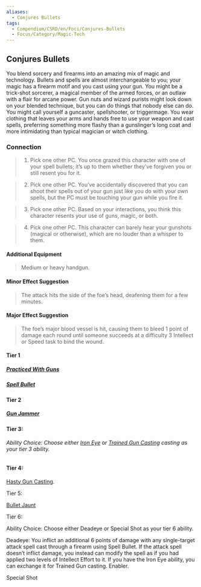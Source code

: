 ```yaml
---
aliases:
  - Conjures Bullets
tags:
  - Compendium/CSRD/en/Foci/Conjures-Bullets
  - Focus/Category/Magic-Tech
---
```

  
    
## Conjures Bullets  
You blend sorcery and firearms into an amazing mix of magic and technology. Bullets and spells are almost interchangeable to you; your magic has a firearm motif and you cast using your gun. You might be a trick-shot sorcerer, a magical member of the armed forces, or an outlaw with a flair for arcane power. Gun nuts and wizard purists might look down on your blended technique, but you can do things that nobody else can do. You might call yourself a guncaster, spellshooter, or triggermage. You wear clothing that leaves your arms and hands free to use your weapon and cast spells, preferring something more flashy than a gunslinger’s long coat and more intimidating than typical magician or witch clothing.  
    
  
### Connection  
>1. Pick one other PC. You once grazed this character with one of your spell bullets; it’s up to them whether they’ve forgiven you or still resent you for it.  
>2. Pick one other PC. You’ve accidentally discovered that you can shoot their spells out of your gun just like you do with your own spells, but the PC must be touching your gun while you fire it.  
>3. Pick one other PC. Based on your interactions, you think this character resents your use of guns, magic, or both.  
>4. Pick one other PC. This character can barely hear your gunshots (magical or otherwise), which are no louder than a whisper to them.  
#### Additional Equipment  
>Medium or heavy handgun.  
#### Minor Effect Suggestion   
>The attack hits the side of the foe’s head, deafening them for a few minutes.  
#### Major Effect Suggestion   
>The foe’s major blood vessel is hit, causing them to bleed 1 point of damage each round until someone succeeds at a difficulty 3 Intellect or Speed task to bind the wound.  
  
#### Tier 1  
##### [Practiced With Guns](Practiced-With-Guns.md)   
##### [Spell Bullet](Spell-Bullet.md)  
#### Tier 2  
##### [Gun Jammer](Gun-Jammer.md)  
  
#### Tier 3:  
###### Ability Choice: Choose either [Iron Eye](Iron%20Eye.md)  or [Trained Gun Casting](Trained-Gun-Casting.md) casting as your tier 3 ability.  
  
#### Tier 4:  
[Hasty Gun Casting](Hasty-Gun-Casting.md).  
  
Tier 5:  
[Bullet Jaunt](Bullet-Jaunt.md)  
  
Tier 6:  
Ability Choice: Choose either Deadeye or Special Shot as your tier 6 ability.  
Deadeye: You inflict an additional 6 points of damage with any single-target attack spell cast through a firearm using Spell Bullet. If the attack spell doesn’t inflict damage, you instead can modify the spell as if you had applied two levels of Intellect Effort to it. If you have the Iron Eye ability, you can exchange it for Trained Gun casting. Enabler.  
Special Shot  
  
  
